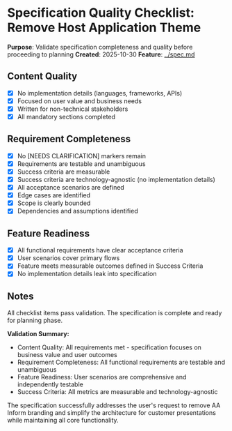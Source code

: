 # Specification Quality Checklist: Remove Host Application Theme

**Purpose**: Validate specification completeness and quality before proceeding to planning
**Created**: 2025-10-30
**Feature**: [../spec.md](../spec.md)

## Content Quality

- [x] No implementation details (languages, frameworks, APIs)
- [x] Focused on user value and business needs
- [x] Written for non-technical stakeholders
- [x] All mandatory sections completed

## Requirement Completeness

- [x] No [NEEDS CLARIFICATION] markers remain
- [x] Requirements are testable and unambiguous
- [x] Success criteria are measurable
- [x] Success criteria are technology-agnostic (no implementation details)
- [x] All acceptance scenarios are defined
- [x] Edge cases are identified
- [x] Scope is clearly bounded
- [x] Dependencies and assumptions identified

## Feature Readiness

- [x] All functional requirements have clear acceptance criteria
- [x] User scenarios cover primary flows
- [x] Feature meets measurable outcomes defined in Success Criteria
- [x] No implementation details leak into specification

## Notes

All checklist items pass validation. The specification is complete and ready for planning phase.

**Validation Summary:**
- Content Quality: All requirements met - specification focuses on business value and user outcomes
- Requirement Completeness: All functional requirements are testable and unambiguous
- Feature Readiness: User scenarios are comprehensive and independently testable
- Success Criteria: All metrics are measurable and technology-agnostic

The specification successfully addresses the user's request to remove AA Inform branding and simplify the architecture for customer presentations while maintaining all core functionality.